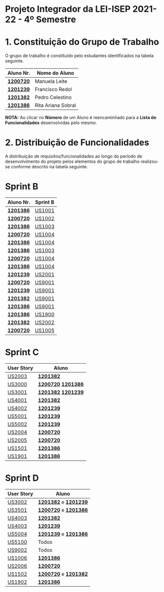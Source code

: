# Projeto Integrador da LEI-ISEP 2021-22 - 4º Semestre

# 1. Constituição do Grupo de Trabalho

O grupo de trabalho é constituído pelo estudantes identificados na tabela seguinte.

| Aluno Nr.	                                                     | Nome do Aluno         |
|----------------------------------------------------------------|-----------------------|
| **[1200720](/docs/1200720/ListaFuncionalidadesEstudante.md)**  | Manuela Leite         |
| **[1201239](/docs/1201239/ListaFuncionalidadesEstudante.md)**  | Francisco Redol		     |
| **[1201382](/docs/1201382/ListaFuncionalidadesEstudante.md)**  | Pedro Celestino       |
| **[1201386](/docs/1201386/ListaFuncionalidadesEstudante.md)**  | Rita Ariana Sobral  	 |

**NOTA:** Ao clicar no **Número** de um Aluno é reencaminhado para a **Lista de Funcionalidades** desenvolvidas pelo mesmo.

# 2. Distribuição de Funcionalidades ###

A distribuição de requisitos/funcionalidades ao longo do período de desenvolvimento do projeto pelos elementos do grupo de trabalho realizou-se conforme descrito na tabela seguinte.

# Sprint B

| Aluno Nr.               | Sprint B                                   | 
|-------------------------|--------------------------------------------|
| [**1201386**](1201386/) | [US1001](/docs/1201386/US1001/US1001.md)   | 
| [**1200720**](1200720/) | [US1002](/docs/1200720/US1002/US1002.md)   | 
| [**1201386**](1201386/) | [US1003](/docs/1201386/US1003.md)          | 
| [**1200720**](1200720/) | [US1004](/docs/1200720/US1004/US1004.md)   | 
| [**1201386**](1201386/) | [US1004](/docs/1200720/US1004/US1004.md)   | 
| [**1201386**](1201386/) | [US1003](/docs/1201386/US1003/US1003.md)   | 
| [**1200720**](1200720/) | [US1004](/docs/1200720/US1004.md)          | 
| [**1201386**](1201386/) | [US1004](/docs/1200720/US1004.md)          | 
| [**1201239**](1201239/) | [US2001](/docs/1201239/US2001.md)          | 
| [**1200720**](1200720/) | [US9001](/docs/1201239/US9001.md)          | 
| [**1201239**](1201239/) | [US9001](/docs/1201239/US9001.md)          | 
| [**1201382**](1201382/) | [US9001](/docs/1201239/US9001.md)          | 
| [**1201386**](1201386/) | [US9001](/docs/1201239/US9001.md)          | 
| [**1201386**](1201386/) | [US1900](/docs/1201386/US1900.md)          | 
| [**1201382**](1201382/) | [US2002](/docs/1201382/US2002.md)          |          
| [**1200720**](1200720/) | [US1005](/docs/1200720/US1005/US1005.md)   |       

# Sprint C

| User Story                               | Aluno                                           |
|------------------------------------------|-------------------------------------------------|
| [US2003](docs/1201382/US2003/US2003.md)  | [**1201382**](1201382/)                         |
| [US3000](docs/1201386/US3000/US3000.md)  | [**1200720**](1200720/) [**1201386**](1201386/) |
| [US3001](docs/1201382/US3001/US3001.md)  | [**1201382**](1201382/) [**1201239**](1201239/) |
| [US4001](docs/1201382/US4001/US4001.md)  | [**1201382**](1201382/)                         |
| [US4002](docs/1201239/US4002/US4002.md)  | [**1201239**](1201239/)                         |
| [US5001](docs/1201239/US5001/US5001.md)  | [**1201239**](1201239/)                         |
| [US5002](docs/1201239/US5002/US5002.md)  | [**1201239**](1201239/)                         |
| [US2004](docs/1200720/US2004/US2004.md)  | [**1200720**](1200720/)                         |
| [US2005](docs/1200720/US2005/US2005.md)  | [**1200720**](1200720/)                         |
| [US1501](docs/1200720/US1501/US1501.md)  | [**1201386**](1201386/)                         |
| [US1901](docs/1201386/US1901/US1901.md)  | [**1201386**](1201386/)                         |

# Sprint D

| User Story                               | Aluno                                             |
|------------------------------------------|---------------------------------------------------|
| [US3002](docs/1201382/US3002/US3002.md)  | [**1201382**](1201382/) e [**1201239**](1201382/) |
| [US3501](docs/1201386/US3501/US3501.md)  | [**1200720**](1200720/) e [**1201386**](1201386/) |
| [US4003](docs/1201382/US4003/US4003.md)  | [**1201382**](1201382/)                           |
| [US4003](docs/1201382/US4003/US4003.md)  | [**1201239**](1201382/)                           |
| [US5004](docs/1201239/US5004/US5004.md)  | [**1201239**](1201239/) e [**1201386**](1201386/) |
| [US5100](docs/1201239/US5100/US5100.md)  | Todos                                             |
| [US9002](docs/1201239/US9002/US9002.md)  | Todos                                             |
| [US1006](docs/1201386/US1006/US1006.md)  | [**1201386**](1201386/)                           |
| [US2006](docs/1200720/US2006/US2006.md)  | [**1200720**](1200720/)                           |
| [US1502](docs/1200720/US1502/US1502.md)  | [**1200720**](1200720/) e [**1201382**](1201382/) |
| [US1902](docs/1201386/US1902/US1902.md)  | [**1201386**](1201386/)                           |
